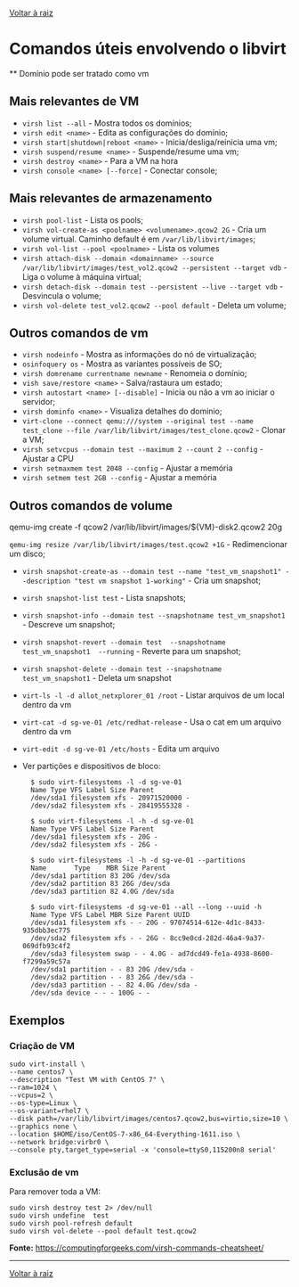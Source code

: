 [Voltar à raiz](../README.md)

# Comandos úteis envolvendo o libvirt

** Domínio pode ser tratado como vm

## Mais relevantes de VM

- `virsh list --all` - Mostra todos os domínios;
- `virsh edit <name>` - Edita as configurações do domínio;
- `virsh start|shutdown|reboot <name>` - Inicia/desliga/reinicia uma vm;
- `virsh suspend/resume <name>` - Suspende/resume uma vm;
- `virsh destroy <name>` - Para a VM na hora
- `virsh console <name> [--force]` - Conectar console;

## Mais relevantes de armazenamento

- `virsh pool-list` - Lista os pools;
- `virsh vol-create-as <poolname> <volumename>.qcow2 2G` - Cria um volume virtual. Caminho default é em `/var/lib/libvirt/images`;
- `virsh vol-list --pool <poolname>` - Lista os volumes
- `virsh attach-disk --domain <domainname> --source /var/lib/libvirt/images/test_vol2.qcow2 --persistent --target vdb` - Liga o volume à máquina virtual;
- `virsh detach-disk --domain test --persistent --live --target vdb` - Desvincula o volume;
 - `virsh vol-delete test_vol2.qcow2 --pool default` - Deleta um volume;

## Outros comandos de vm

- `virsh nodeinfo` - Mostra as informações do nó de virtualização;
- `osinfoquery os` - Mostra as variantes possíveis de SO;
- `virsh domrename currentname newname` - Renomeia o domínio;
- `vish save/restore <name>` - Salva/rastaura um estado;
- `virsh autostart <name> [--disable]` - Inicia ou não a vm ao iniciar o servidor; 
- `virsh dominfo <name>` - Visualiza detalhes do dominio;
- `virt-clone --connect qemu:///system --original test --name test_clone --file /var/lib/libvirt/images/test_clone.qcow2` - Clonar a VM;
- `virsh setvcpus --domain test --maximum 2 --count 2 --config` - Ajustar a CPU
- `virsh setmaxmem test 2048 --config` - Ajustar a memória
- `virsh setmem test 2GB --config` - Ajustar a memória


## Outros comandos de volume

qemu-img create -f qcow2 /var/lib/libvirt/images/${VM}-disk2.qcow2 20g

`qemu-img resize /var/lib/libvirt/images/test.qcow2 +1G` - Redimencionar um disco;

- `virsh snapshot-create-as --domain test --name "test_vm_snapshot1" --description "test vm snapshot 1-working"` - Cria um snapshot;
- `virsh snapshot-list test` - Lista snapshots;
- `virsh snapshot-info --domain test --snapshotname test_vm_snapshot1` - Descreve um snapshot;
- `virsh snapshot-revert --domain test  --snapshotname test_vm_snapshot1  --running` - Reverte para um snapshot;
- `virsh snapshot-delete --domain test --snapshotname  test_vm_snapshot1` - Deleta um snapshot
- `virt-ls -l -d allot_netxplorer_01 /root` - Listar arquivos de um local dentro da vm
- `virt-cat -d sg-ve-01 /etc/redhat-release`  - Usa o cat em um arquivo dentro da vm
- `virt-edit -d sg-ve-01 /etc/hosts` - Edita um arquivo
- Ver partições e dispositivos de bloco:

        $ sudo virt-filesystems -l -d sg-ve-01
        Name Type VFS Label Size Parent
        /dev/sda1 filesystem xfs - 20971520000 -
        /dev/sda2 filesystem xfs - 28419555328 -

        $ sudo virt-filesystems -l -h -d sg-ve-01
        Name Type VFS Label Size Parent
        /dev/sda1 filesystem xfs - 20G -
        /dev/sda2 filesystem xfs - 26G -

        $ sudo virt-filesystems -l -h -d sg-ve-01 --partitions
        Name       Type    MBR Size Parent
        /dev/sda1 partition 83 20G /dev/sda
        /dev/sda2 partition 83 26G /dev/sda
        /dev/sda3 partition 82 4.0G /dev/sda

        $ sudo virt-filesystems -d sg-ve-01 --all --long --uuid -h
        Name Type VFS Label MBR Size Parent UUID
        /dev/sda1 filesystem xfs - - 20G - 97074514-612e-4d1c-8433-935dbb3ec775
        /dev/sda2 filesystem xfs - - 26G - 8cc9e0cd-282d-46a4-9a37-069dfb93c4f2
        /dev/sda3 filesystem swap - - 4.0G - ad7dcd49-fe1a-4938-8600-f7299a59c57a
        /dev/sda1 partition - - 83 20G /dev/sda -
        /dev/sda2 partition - - 83 26G /dev/sda -
        /dev/sda3 partition - - 82 4.0G /dev/sda -
        /dev/sda device - - - 100G - -

## Exemplos

### Criação de VM

```
sudo virt-install \
--name centos7 \
--description "Test VM with CentOS 7" \
--ram=1024 \
--vcpus=2 \
--os-type=Linux \
--os-variant=rhel7 \
--disk path=/var/lib/libvirt/images/centos7.qcow2,bus=virtio,size=10 \
--graphics none \
--location $HOME/iso/CentOS-7-x86_64-Everything-1611.iso \
--network bridge:virbr0 \
--console pty,target_type=serial -x 'console=ttyS0,115200n8 serial'
```

### Exclusão de vm

Para remover toda a VM:

    sudo virsh destroy test 2> /dev/null
    sudo virsh undefine  test
    sudo virsh pool-refresh default
    sudo virsh vol-delete --pool default test.qcow2


**Fonte:** https://computingforgeeks.com/virsh-commands-cheatsheet/

---
[Voltar à raiz](../README.md)